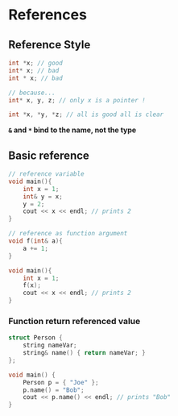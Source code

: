 # References

## Reference Style
```cpp
int *x; // good
int* x; // bad
int * x; // bad

// because...
int* x, y, z; // only x is a pointer !

int *x, *y, *z; // all is good all is clear

```

**`&` and `*` bind to the name, not the type**

## Basic reference
```cpp
// reference variable
void main(){
    int x = 1;
    int& y = x;
    y = 2;
    cout << x << endl; // prints 2
}

// reference as function argument
void f(int& a){
    a += 1;
}

void main(){
    int x = 1;
    f(x);
    cout << x << endl; // prints 2
}
```

### Function return referenced value
```cpp
struct Person {
    string nameVar;
    string& name() { return nameVar; }
};

void main() {
    Person p = { "Joe" };
    p.name() = "Bob";
    cout << p.name() << endl; // prints "Bob"
}
```